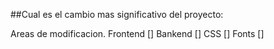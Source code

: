 ##Cual es el cambio mas significativo del proyecto:

Areas de modificacion.
Frontend []
Bankend []
CSS []
Fonts []
